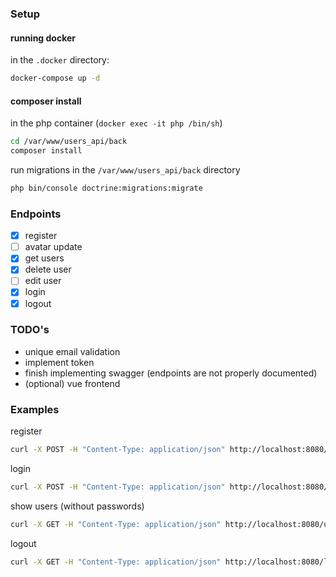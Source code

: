 ### Setup

#### running docker
in the `.docker` directory:
```sh
docker-compose up -d
```

#### composer install
in the php container (`docker exec -it php /bin/sh`)
```sh
cd /var/www/users_api/back
composer install
```

run migrations
in the `/var/www/users_api/back` directory
```sh
php bin/console doctrine:migrations:migrate
```

### Endpoints

- [x] register
- [ ] avatar update
- [x] get users
- [x] delete user
- [ ] edit user
- [x] login
- [x] logout

### TODO's

- unique email validation
- implement token
- finish implementing swagger (endpoints are not properly documented)
- (optional) vue frontend

### Examples

register
```sh
curl -X POST -H "Content-Type: application/json" http://localhost:8080/api/register -d '{"email":"imie_nazwisko@wp.pl"," first_name":"imie","last_name":"nazwisko","password":"test"}'
```

login
```sh
curl -X POST -H "Content-Type: application/json" http://localhost:8080/api/login -d '{"username":"imie_nazwisko@wp.pl","password":"test"}'
```

show users (without passwords)
```sh
curl -X GET -H "Content-Type: application/json" http://localhost:8080/user/api_user
```

logout
```sh
curl -X GET -H "Content-Type: application/json" http://localhost:8080/logout
```
